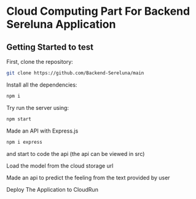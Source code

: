 # Cloud Computing Part For Backend Sereluna Application

## Getting Started to test

First, clone the repository:
```sh
git clone https://github.com/Backend-Sereluna/main
```

Install all the dependencies:
```sh
npm i
```

Try run the server using:
```sh
npm start
```

Made an API with Express.js
```sh
npm i express
```
and start to code the api (the api can be viewed in src)

Load the model from the cloud storage url

Made an api to predict the feeling from the text provided by user

Deploy The Application to CloudRun






